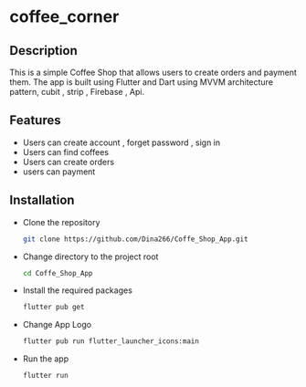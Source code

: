 # coffee_corner

## Description
This is a simple Coffee Shop that allows users to create orders and payment them. The app is built using Flutter and Dart using MVVM architecture pattern, cubit , strip , Firebase , Api.




## Features
- Users can create account , forget password , sign in
- Users can find coffees
- Users can create orders
- users can payment

## Installation
- Clone the repository
    ```sh
    git clone https://github.com/Dina266/Coffe_Shop_App.git
    ```

- Change directory to the project root
    ```sh
    cd Coffe_Shop_App
    ```
    
- Install the required packages
    ```sh
    flutter pub get
    ```
    
- Change App Logo 
    ```sh
    flutter pub run flutter_launcher_icons:main
    ```
    
- Run the app
    ```sh
    flutter run
    ```








